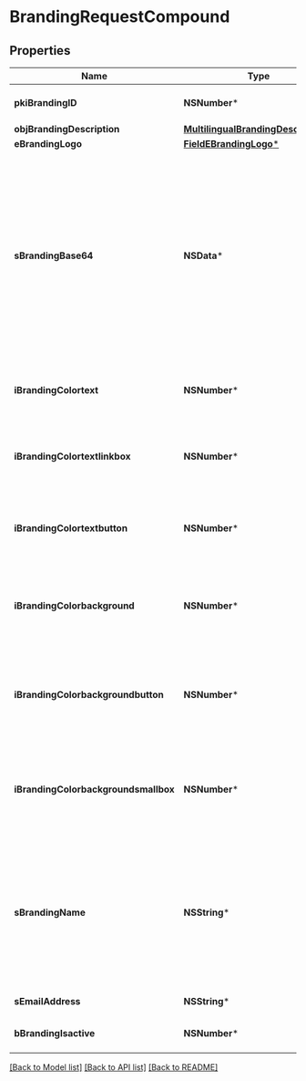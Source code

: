 # BrandingRequestCompound

## Properties
Name | Type | Description | Notes
------------ | ------------- | ------------- | -------------
**pkiBrandingID** | **NSNumber*** | The unique ID of the Branding | [optional] 
**objBrandingDescription** | [**MultilingualBrandingDescription***](MultilingualBrandingDescription.md) |  | 
**eBrandingLogo** | [**FieldEBrandingLogo***](FieldEBrandingLogo.md) |  | 
**sBrandingBase64** | **NSData*** | The Base64 encoded binary content of the branding logo. This need to match image type selected in eBrandingLogo if you supply an image. If you select &#39;Default&#39;, the logo will be deleted and the default one will be used. | [optional] 
**iBrandingColortext** | **NSNumber*** | The color of the text. This is a RGB color converted into integer | 
**iBrandingColortextlinkbox** | **NSNumber*** | The color of the text in the link box. This is a RGB color converted into integer | 
**iBrandingColortextbutton** | **NSNumber*** | The color of the text in the button. This is a RGB color converted into integer | 
**iBrandingColorbackground** | **NSNumber*** | The color of the background. This is a RGB color converted into integer | 
**iBrandingColorbackgroundbutton** | **NSNumber*** | The color of the background of the button. This is a RGB color converted into integer | 
**iBrandingColorbackgroundsmallbox** | **NSNumber*** | The color of the background of the small box. This is a RGB color converted into integer | 
**sBrandingName** | **NSString*** | The name of the Branding  This value will only be set if you wish to overwrite the default name. If you want to keep the default name, leave this property empty | [optional] 
**sEmailAddress** | **NSString*** | The email address. | [optional] 
**bBrandingIsactive** | **NSNumber*** | Whether the Branding is active or not | 

[[Back to Model list]](../README.md#documentation-for-models) [[Back to API list]](../README.md#documentation-for-api-endpoints) [[Back to README]](../README.md)


